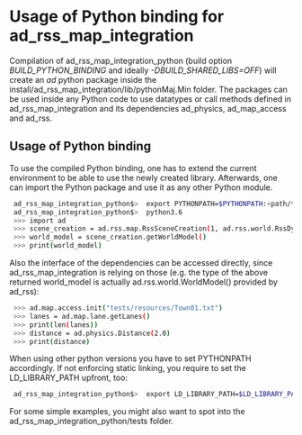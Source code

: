 # Usage of Python binding for ad_rss_map_integration

Compilation of ad_rss_map_integration_python (build option *BUILD_PYTHON_BINDING*
and ideally *-DBUILD_SHARED_LIBS=OFF*) will create an *ad* python package
inside the install/ad_rss_map_integration/lib/pythonMaj.Min folder.
The packages can be used inside any Python code to use
datatypes or call methods defined in ad_rss_map_integration and its dependencies ad_physics, ad_map_access and ad_rss.

## Usage of Python binding
To use the compiled Python binding, one has to extend the current environment
to be able to use the newly created library. Afterwards, one can import the
Python package and use it as any other Python module.
```bash
 ad_rss_map_integration_python$>  export PYTHONPATH=$PYTHONPATH:<path/to/>install/ad_rss_map_integration/lib/python3.6
 ad_rss_map_integration_python$>  python3.6
 >>> import ad
 >>> scene_creation = ad.rss.map.RssSceneCreation(1, ad.rss.world.RssDynamics())
 >>> world_model = scene_creation.getWorldModel()
 >>> print(world_model)
```
Also the interface of the dependencies can be accessed directly, since ad_rss_map_integration is relying on those
(e.g. the type of the above returned world_model is actually ad.rss.world.WorldModel() provided by ad_rss):
```bash
 >>> ad.map.access.init("tests/resources/Town01.txt")
 >>> lanes = ad.map.lane.getLanes()
 >>> print(len(lanes))
 >>> distance = ad.physics.Distance(2.0)
 >>> print(distance)
```

When using other python versions you have to set PYTHONPATH accordingly.
If not enforcing static linking, you require to set the LD_LIBRARY_PATH upfront, too:
```bash
 ad_rss_map_integration_python$>  export LD_LIBRARY_PATH=$LD_LIBRARY_PATH:<path/to/>install/ad_rss_map_integration/lib:<path/to/>install/ad_rss/lib:<path/to/>install/ad_map_access/lib:<path/to/>install/ad_map_opendrive_reader/lib:<path/to/>install/ad_physics/lib
```

For some simple examples, you might also want to spot into the ad_rss_map_integration_python/tests folder.
